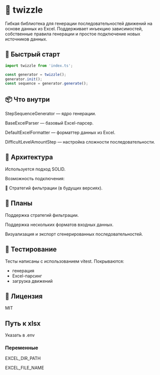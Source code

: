 # 🎯 twizzle

Гибкая библиотека для генерации последовательностей движений на основе данных из Excel. Поддерживает инъекцию
зависимостей, собственные правила генерации и простое подключение новых источников данных.

## 🚀 Быстрый старт

```ts
import twizzle from 'index.ts';

const generator = twizzle();
generator.init();
const sequence = generator.generate();
```

## 📦 Что внутри

StepSequenceGenerator — ядро генерации.

BaseExcelParser — базовый Excel-парсер.

DefaultExcelFormatter — форматтер данных из Excel.

DifficultLevelAmountStep — настройка сложности последовательности.

## 🧱 Архитектура

Используется подход SOLID.

Возможность подключения:

🧠 Стратегий фильтрации (в будущих версиях).

## 📅 Планы

Поддержка стратегий фильтрации.

Поддержка нескольких форматов входных данных.

Визуализация и экспорт сгенерированных последовательностей.

## 🧪 Тестирование

Тесты написаны с использованием vitest. Покрываются:

- генерация
- Excel-парсинг
- загрузка движений

## 🪪 Лицензия

MIT

## Путь к xlsx
Указать в .env
### Переменные
EXCEL_DIR_PATH

EXCEL_FILE_NAME
